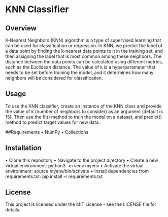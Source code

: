 

# KNN Classifier
## Overview
K-Nearest Neighbors (KNN) algorithm is a type of supervised learning that can be used for classification or regression. In KNN, we predict the label of a data point by finding the k-nearest data points to it in the training set, and then assigning the label that is most common among these neighbors. The distance between the data points can be calculated using different metrics, such as the Euclidean distance. The value of k is a hyperparameter that needs to be set before training the model, and it determines how many neighbors will be considered for classification.  
  
## Usage
To use the KNN classifier, create an instance of the KNN class and provide the value of k (number of neighbors to consider) as an argument (default is 15). Then use the fit() method to train the model on a dataset, and predict() method to predict target values for new data.  
  
##Requirements
•	NumPy
•	Collections
  
  
## Installation  
•	Clone this repository
•	Navigate to the project directory
•	Create a new virtual environment: python3 -m venv myenv
•	Activate the virtual environment: source myenv/bin/activate
•	Install dependencies from requirements.txt: pip install -r requirements.txt

## License
This project is licensed under the MIT License - see the LICENSE file for details.




